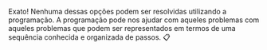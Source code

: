 Exato! Nenhuma dessas opções podem ser resolvidas utilizando a programação. A programação pode nos ajudar com aqueles problemas com aqueles problemas que podem ser representados em termos de uma sequência conhecida e organizada de passos.  :clipboard: